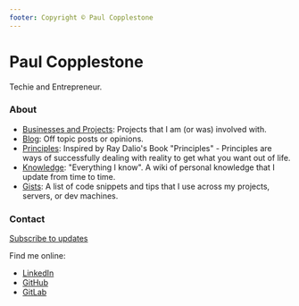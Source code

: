 ```yaml
---
footer: Copyright © Paul Copplestone
---
```


# Paul Copplestone

Techie and Entrepreneur.

### About

- [Businesses and Projects](/projects/): Projects that I am (or was) involved with.
- [Blog](/blog/): Off topic posts or opinions.
- [Principles](/principles/): Inspired by Ray Dalio's Book "Principles" - Principles are ways of successfully dealing with reality to get what you want out of life.
- [Knowledge](/knowledge/): "Everything I know". A wiki of personal knowledge that I update from time to time.
- [Gists](/gists/): A list of code snippets and tips that I use across my projects, servers, or dev machines.

### Contact

[Subscribe to updates](http://eepurl.com/dE68jj)

Find me online:

- [LinkedIn](https://www.linkedin.com/in/paulcopplestone/)
- [GitHub](https://github.com/kiwicopple)
- [GitLab](https://gitlab.com/kiwicopple)